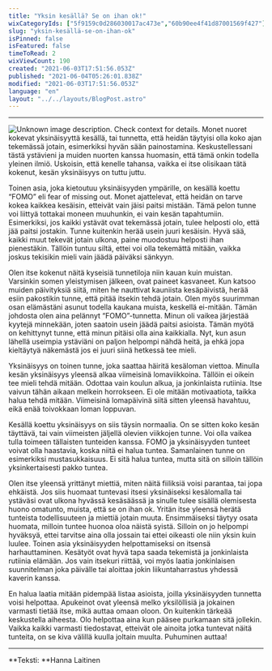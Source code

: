 ```yaml
---
title: "Yksin kesällä? Se on ihan ok!"
wixCategoryIds: ["5f9159c0d286030017ac473e","60b90ee4f41d87001569f427"]
slug: "yksin-kesällä-se-on-ihan-ok"
isPinned: false
isFeatured: false
timeToRead: 2
wixViewCount: 190
created: "2021-06-03T17:51:56.053Z"
published: "2021-06-04T05:26:01.838Z"
modified: "2021-06-03T17:51:56.053Z"
language: "en"
layout: "../../layouts/BlogPost.astro"
---
```


---


![Unknown image description. Check context for details.](https://static.wixstatic.com/media/1a23b9_3779cf93812547039eeb8edb183c60f1~mv2.jpg) <!-- Original name: hanna_laitinen.jpg -->
Monet nuoret kokevat yksinäisyyttä kesällä, tai tunnetta, että heidän täytyisi olla koko ajan tekemässä jotain, esimerkiksi hyvän sään painostamina. Keskustellessani tästä ystävieni ja muiden nuorten kanssa huomasin, että tämä onkin todella yleinen ilmiö. Uskoisin, että kenelle tahansa, vaikka ei itse olisikaan tätä kokenut, kesän yksinäisyys on tuttu juttu.

Toinen asia, joka kietoutuu yksinäisyyden ympärille, on kesällä koettu “FOMO” eli fear of missing out. Monet ajattelevat, että heidän on tarve kokea kaikkea kesäisin, etteivät vain jäisi paitsi mistään. Tämä pelon tunne voi liittyä tottakai moneen muuhunkin, ei vain kesän tapahtumiin. Esimerkiksi, jos kaikki ystävät ovat tekemässä jotain, tulee helposti olo, että jää paitsi jostakin. Tunne kuitenkin herää usein juuri kesäisin. Hyvä sää, kaikki muut tekevät jotain ulkona, paine muodostuu helposti ihan pienestäkin. Tällöin tuntuu siltä, ettei voi olla tekemättä mitään, vaikka joskus tekisikin mieli vain jäädä päiväksi sänkyyn.

Olen itse kokenut näitä kyseisiä tunnetiloja niin kauan kuin muistan. Varsinkin somen yleistymisen jälkeen, ovat paineet kasvaneet. Kun katsoo muiden päivityksiä siitä, miten he nauttivat kauniista kesäpäivistä, herää esiin pakostikin tunne, että pitää itsekin tehdä jotain. Olen myös suurimman osan elämästäni asunut todella kaukana muista, keskellä ei-mitään. Tämän johdosta olen aina pelännyt “FOMO”-tunnetta. Minun oli vaikea järjestää kyytejä minnekään, joten saatoin usein jäädä paitsi asioista. Tämän myötä on kehittynyt tunne, että minun pitäisi olla aina kaikkialla. Nyt, kun asun lähellä useimpia ystäviäni on paljon helpompi nähdä heitä, ja ehkä jopa kieltäytyä näkemästä jos ei juuri siinä hetkessä tee mieli.

Yksinäisyys on toinen tunne, joka saattaa häiritä kesäloman viettoa. Minulla kesän yksinäisyys yleensä alkaa viimeisinä lomaviikkoina. Tällöin ei oikein tee mieli tehdä mitään. Odottaa vain koulun alkua, ja jonkinlaista rutiinia. Itse vaivun tähän aikaan melkein horrokseen. Ei ole mitään motivaatiota, taikka halua tehdä mitään. Viimeisinä lomapäivinä siitä sitten yleensä havahtuu, eikä enää toivokkaan loman loppuvan.

Kesällä koettu yksinäisyys on siis täysin normaalia. On se sitten koko kesän täyttävä, tai vain viimeisten jäljellä olevien viikkojen tunne. Voi olla vaikea tulla toimeen tällaisten tunteiden kanssa. FOMO ja yksinäisyyden tunteet voivat olla haastavia, koska niitä ei halua tuntea. Samanlainen tunne on esimerkiksi mustasukkaisuus. Ei sitä halua tuntea, mutta sitä on silloin tällöin yksinkertaisesti pakko tuntea.&nbsp;

Olen itse yleensä yrittänyt miettiä, miten näitä fiiliksiä voisi parantaa, tai jopa ehkäistä. Jos siis huomaat tuntevasi itsesi yksinäiseksi kesälomalla tai ystäväsi ovat ulkona hyvässä kesäsäässä ja sinulle tulee sisällä olemisesta huono omatunto, muista, että se on ihan ok. Yritän itse yleensä herätä tunteista todellisuuteen ja miettiä jotain muuta. Ensimmäiseksi täytyy osata huomata, milloin tuntee huonoa oloa näistä syistä. Silloin on jo helpompi hyväksyä, ettei tarvitse aina olla jossain tai ettei oikeasti ole niin yksin kuin luulee. Toinen asia yksinäisyyden helpottamiseksi on itsensä harhauttaminen. Kesätyöt ovat hyvä tapa saada tekemistä ja jonkinlaista rutiinia elämään. Jos vain itsekuri riittää, voi myös laatia jonkinlaisen suunnitelman joka päivälle tai aloittaa jokin liikuntaharrastus yhdessä kaverin kanssa.

En halua laatia mitään pidempää listaa asioista, joilla yksinäisyyden tunnetta voisi helpottaa. Apukeinot ovat yleensä melko yksilöllisiä ja jokainen varmasti tietää itse, mikä auttaa omaan oloon. On kuitenkin tärkeää keskustella aiheesta. Olo helpottaa aina kun pääsee purkamaan sitä jollekin. Vaikka kaikki varmasti tiedostavat, etteivät ole ainoita jotka tuntevat näitä tunteita, on se kiva välillä kuulla joltain muulta. Puhuminen auttaa!

---
**Teksti: **Hanna Laitinen

